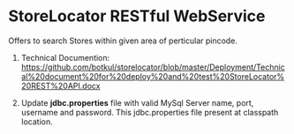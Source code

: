 # StoreLocator RESTful WebService

Offers to search Stores within given area of perticular pincode.

1. Technical Documention:
https://github.com/botkul/storelocator/blob/master/Deployment/Technical%20document%20for%20deploy%20and%20test%20StoreLocator%20REST%20API.docx

2. Update **jdbc.properties** file with valid MySql Server name, port, username and password. This jdbc.properties file present at classpath location.
